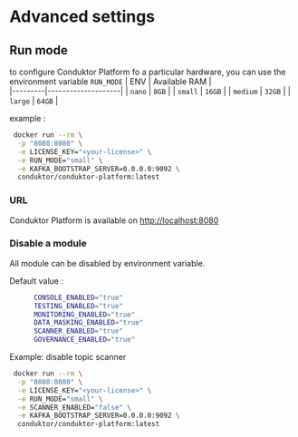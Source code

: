 #  Advanced settings


## Run mode
to configure Conduktor Platform fo a particular hardware, you can use the environment variable 
`RUN_MODE`
| ENV     | Available RAM    |      
|---------|--------------------|
| `nano`    | `8GB`  |
| `small`   | `16GB` |
| `medium`  | `32GB` |
| `large`   | `64GB` |

example : 
```sh
 docker run --rm \
  -p "8080:8080" \
  -e LICENSE_KEY="<your-license>" \
  -e RUN_MODE="small" \
  -e KAFKA_BOOTSTRAP_SERVER=0.0.0.0:9092 \
  conduktor/conduktor-platform:latest
```
### URL
Conduktor Platform is available on [http://localhost:8080](http://localhost:8080)

### Disable a module

All module can be disabled by environment variable.

Default value : 
```sh
      CONSOLE_ENABLED="true"
      TESTING_ENABLED="true"
      MONITORING_ENABLED="true"
      DATA_MASKING_ENABLED="true"
      SCANNER_ENABLED="true"
      GOVERNANCE_ENABLED="true"
```

Example: disable topic scanner
```sh
 docker run --rm \
  -p "8080:8080" \
  -e LICENSE_KEY="<your-license>" \
  -e RUN_MODE="small" \
  -e SCANNER_ENABLED="false" \
  -e KAFKA_BOOTSTRAP_SERVER=0.0.0.0:9092 \
  conduktor/conduktor-platform:latest
```